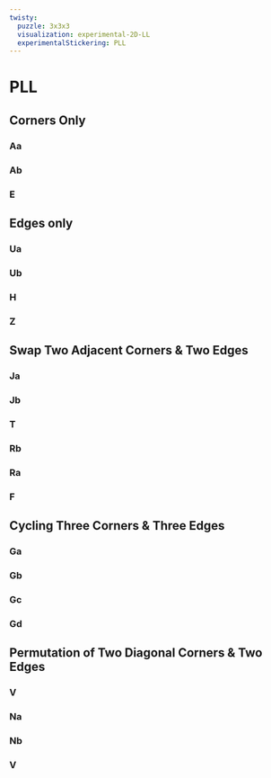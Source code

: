 ```yaml
---
twisty:
  puzzle: 3x3x3
  visualization: experimental-2D-LL
  experimentalStickering: PLL
---
```


# PLL

## Corners Only

### Aa

<CubingAlgorithm 
  name="Aa Perm"
  algorithm="x (R' U R') D2 (R U' R') D2 R2"
/>

### Ab

<CubingAlgorithm 
  name="Ab Perm"
  algorithm="x R2 D2 (R U R') D2 (R U' R)"
/>

<CubingAlgorithm 
  name="Ab Perm (Alternative)"
  algorithm="[y'] x (L U' L) D2 (L' U L) D2 L2"
/>

### E

<CubingAlgorithm 
  name="E Perm"
  algorithm="x' (R U') (R' D) (R U R' D') (R U R' D) (R U') (R' D')"
/>

## Edges only

### Ua
<CubingAlgorithm 
  name="Ua Perm"
  algorithm="(R U' R U) (R U) (R U') (R' U' R2)"
/>

<CubingAlgorithm 
  name="Ua Perm (Alternative)"
  algorithm="[y2] (R2 U' (R' U' R U) (R U) (R U' R)"
/>

### Ub
<CubingAlgorithm 
  name="Ub Perm"
  algorithm="(R2 U) (R U R' U') (R' U') (R' U R')"
/>

<CubingAlgorithm 
  name="Ub Perm (Alternative)"
  algorithm="[y2] (R' U R' U') (R' U') (R' U) (R U R2)"
/>

### H
<CubingAlgorithm 
  name="H Perm"
  algorithm="(M2' U) (M2' U2) (M2' U) M2'"
/>

### Z
<CubingAlgorithm 
  name="Z Perm"
  algorithm="(M2' U) (M2' U) (M' U2) (M2' U2) (M' U2)"
/>

## Swap Two Adjacent Corners & Two Edges

### Ja
<CubingAlgorithm 
  name="Ja Perm"
  algorithm="(R' U L') U2 (R U' R') U2 (L R U')"
/>

### Jb
<CubingAlgorithm 
  name="Jb Perm"
  algorithm="(R U R' F') (R U R' U') (R' F) (R2 U') (R' U')"
/>

### T
<CubingAlgorithm 
  name="T Perm"
  algorithm="(R U R' U') (R' F) (R2 U') (R' U' R U) (R' F')"
/>

### Rb
<CubingAlgorithm 
  name="Rb Perm"
  algorithm="(R' U2) (R U2) (R' F R U R' U') (R' F' R2 U')"
/>

### Ra
<CubingAlgorithm 
  name="Ra Perm"
  algorithm="R U R' F' R U2 R' U2 R' F R U R U2 R' U'"
/>

### F
<CubingAlgorithm
  name="F Perm"
  algorithm="R' U' F' (R U R' U') (R' F) (R2 U') (R' U' R U) (R' U R)"
/>

## Cycling Three Corners & Three Edges

### Ga
<CubingAlgorithm
  name="Ga PLL"
  algorithm="R2 U R' U R' U' R U' R2 (D U') R' U R D'"
/>

### Gb
<CubingAlgorithm
  name="Gb PLL"
  algorithm="R' U' R (U D') R2 U R' U R U' R U' R2 D"
/>

### Gc
<CubingAlgorithm 
  name="Gc PLL"
  algorithm="R2 U' R U' R U R' U R2 (D' U) R U' R' D"
/>

### Gd
<CubingAlgorithm 
  name="Gd PLL"
  algorithm="R U R' (U' D) R2 U' R U' R' U R' U R2 D'"
/>

## Permutation of Two Diagonal Corners & Two Edges

### V
<CubingAlgorithm
  name="V PLL"
  algorithm="(R' U R' Dw') (R' F' R2 U') (R' U R' F) (R F)"
/>

### Na
<CubingAlgorithm
  name="Na PLL"
  algorithm="R U R' U (R U R' F' R U R' U' R' F R2 U' R') U2 R U' R'"
/>

### Nb
<CubingAlgorithm
  name="Nb PLL"
  algorithm="R' (U R U' R') (F' U' F) (R U R' F) (R' F' R U' R)"
/>

### V
<CubingAlgorithm
  name="Y PLL"
  algorithm="(F R U') (R' U' R U) (R' F') (R U R' U') (R' F R F')"
/>